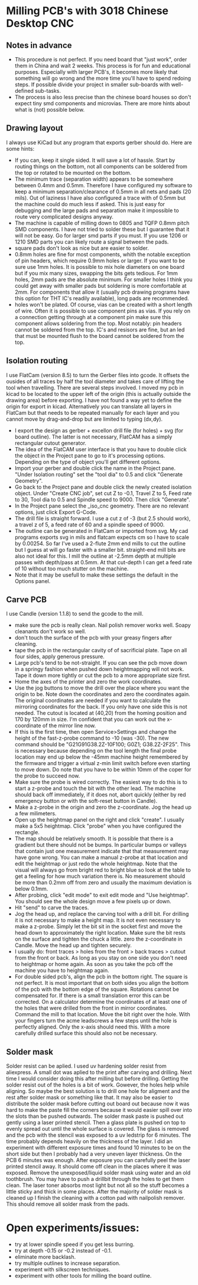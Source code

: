 # Milling PCB's with 3018 Chinese Desktop CNC

## Notes in advance
* This procedure is not perfect. If you need board that "just work", order them in China and wait 2 weeks. This process is for fun and educational purposes. Especially with larger PCB's, it becomes more likely that something will go wrong and the more time you'll have to spend redoing steps. If possible divide your project in smaller sub-boards with well-defined sub-tasks. 
* The process is also less precise than the chinese board houses so don't expect tiny smd components and microvias. There are more hints about what is (not) possible below.


## Drawing layout
I always use KiCad but any program that exports gerber should do. Here are some hints:

* If you can, keep it single sided. It will save a lot of hassle. Start by routing things on the bottom, not all components can be soldered from the top or rotated to be mounted on the bottom. 
* The minimum trace (separation width) appears to be somewhere between 0.4mm and 0.5mm. Therefore I have configured my software to keep a minimum separation/clearance of 0.5mm in all nets and pads (20 mils). Out of laziness I have also configured a trace with of 0.5mm but the machine could do much less if asked. This is just easy for debugging and the large pads and separation make it impossible to route very complicated designs anyway.
* The machine is capable of milling down to 0805 and TQFP 0.8mm pitch SMD components. I have not tried to solder these but I guarantee that it will not be easy. Go for larger smd parts if you must. If you use 1206 or 1210 SMD parts you can likely route a signal between the pads.
* square pads don't look as nice but are easier to solder.
* 0.8mm holes are fine for most components, whith the notable exception of pin headers, which require 0.9mm holes or larger. If you want to be sure use 1mm holes. It is possible to mix hole diameters on one board but if you mix many sizes, swapping the bits gets tedious. For 1mm holes, 2mm pads are the absolute minimum. For smaller holes I think you could get away with smaller pads but soldering is more comfortable at 2mm. For components that allow it (usually pcb drawing programs have this option for THT IC's readily available), long pads are recommended. 
* holes won't be plated. Of course, vias can be created with a short length of wire. Often it is possible to use component pins as vias. If you rely on a connection getting through at a component pin make sure this component allows soldering from the top. Most notably: pin headers cannot be soldered from the top. IC's and resisors are fine, but an led that must be mounted flush to the board cannot be soldered from the top.

## Isolation routing
I use FlatCam (version 8.5) to turn the Gerber files into gcode. It offsets the ousides of all traces by half the tool diameter and takes care of lifting the tool when travelling. There are several steps involved. I moved my pcb in kicad to be located to the upper left of the origin (this is actually outside the drawing area) before exporting. I have not found a way yet to define the origin for export in kicad. Alternatively you can translate all layers in FlatCam but that needs to be repeated manually for each layer and you cannot move by drag-and-drop but are limited to typing (dx,dy).

* I export the design as gerber + excellon drill file (for holes) + svg (for board outline). The latter is not necessary, FlatCAM has a simply rectangular cutout generator.
* The idea of the FlatCAM user interface is that you have to double click the object in the Project pane to go to it's processing options. Depending on the type of object you'll get different options. 
* Import your gerber and double click the name in the Project pane. "Under Isolation routing" set the "tool dia" to 0.5 and click "Generate Geometry".
* Go back to the Project pane and double click the newly created isolation object. Under "Create CNC job", set cut Z to -0.1, Travel Z to 5, Feed rate to 30, Tool dia to 0.5 and Spindle speed to 9000. Then click "Generate".
* In the Project pane select the _iso_cnc geometry. There are no relevant options, just click Export G-Code.
* The drill file is straight forward. I use a cut z of -3 (but 2.5 should work), a travel z of 5, a feed rate of 60 and a spindle speed of 9000. 
* The outline can be generated in FlatCam or imported from svg. My cad programs exports svg in mils and flatcam expects cm so I have to scale by 0.00254. So far I've used a 2-flute 2mm end mills to cut the outline but I guess at will go faster with a smaller bit. straight-end mill bits are also not ideal for this. I mill the outline at -2.5mm depth at multiple passes with  depth/pass at 0.5mm. At that cut-depth I can get a feed rate of 10 without too much stutter on the machine. 
* Note that it may be usefull to make these settings the default in the Options panel.


## Carve PCB
I use Candle (version 1.1.8) to send the gcode to the mill. 

* make sure the pcb is really clean. Nail polish remover works well. Soapy cleanants don't work so well.
* don't touch the surface of the pcb with your greasy fingers after cleaning. 
* tape the pcb in the rectangular cavity of of sacrificial plate. Tape on all four sides, apply generous pressure. 
* Large pcb's tend to be not-straight. If you can see the pcb move down in a springy fashion when pushed down heightmapping will not work. Tape it down more tightly or cut the pcb to a more appropriate size first.
* Home the axes of the printer and zero the work coordinates. 
* Use the jog buttons to move the drill over the place where you want the origin to be. Note down the coordinates and zero the coordinates again. The original coordinates are needed if you want to calculate the mirroring coordinates for the back. If you only have one side this is not needed. The cutout is located at (40,20) from the homing position and 170 by 120mm in size. I'm confident that you can work out the x-coordinate of the mirror line now.
* If this is the first time, then open Service>Settings and change the height of the fast-z-probe command to -10 (was -30). The new command should be "G21G91G38.2Z-10F100; G0Z1; G38.2Z-2F25". This is necessary because depending on the tool length the final probe location may end up below the -45mm machine height remembered by the firmware and trigger a virtual z-min limit switch before even starting to move down. Do note that you have to be within 10mm of the coper for the probe to succeed now.
* Make sure the probe is wired correctly. The easiest way to do this is to start a z-probe and touch the bit with the other lead. The machine should back off immediately, if it does not, abort quickly (either by red emergency button or with the soft-reset button in Candle).
* Make a z-probe in the origin and zero the z-coordinate. Jog the head up a few milimeters.
* Open up the heightmap panel on the right and click "create". I usually make a 5x5 heightmap. Click "probe" when you have configured the rectangle. 
* The map should be relatively smooth. It is possible that there is a gradient but there should not be bumps. In particular bumps or valleys that contain just one measurement indicate that that measurement may have gone wrong. You can make a manual z-probe at that location and edit the heightmap or just redo the whole heightmap. Note that the visual will always go from bright red to bright blue so look at the table to get a feeling for how much variation there is. No measurement should be more than 0.2mm off from zero and usually the maximum deviation is below 0.1mm.
* After probing, click "edit mode" to exit edit mode and "Use heightmap". You should see the whole design move a few pixels up or down.
* Hit "send" to carve the traces. 
* Jog the head up, and replace the carving tool with a drill bit. For drilling it is not necessary to make a height map. It is not even necessary to make a z-probe. Simply let the bit sit in the socket first and move the head down to approximately the right location. Make sure the bit rests on the surface and tighten the chuck a little. zero the z-coordinate in Candle. Move the head up and tighten securely. 
* I usually do: front traces > holes from the front > back traces > cutout from the front or back. As long as you stay on one side you don't need to heightmap or home again. As soon as you take the pcb off the machine you have to heightmap again. 
* For double sided pcb's, align the pcb in the bottom right. The square is not perfect. It is most important that on both sides you align the bottom of the pcb with the bottom edge of the square. Rotations cannot be compensated for. If there is a small translation error this can be corrected. On a calculator determine the coordinates of at least one of the holes that were drilled from the front in mirror coordinates. Command the mill to that location. Move the bit right over the hole. With your fingers turn the acme leadscrews a few steps until the hole is perfectly aligned. Only the x-axis should need this. With a more carefully drilled surface this should also not be necessary.

## Solder mask
Solder resist can be aplied. I used uv hardening solder resist from aliexpress. 
A small dot was aplied to the print after carving and drilling. Next time I would consider doing this after milling but before drilling. Getting the solder resist out of the holes is a bit of work. Gowever, the holes help while aligning. So maybe the best solution is to drill one hole for aligment and the rest after solder mask or something like that. It may also be easier to distribute the solder mask before cutting out board out because now it was hard to make the paste fill the corners because it would easier spill over into the slots than be pushed outwards.
The solder mask paste is pushed out gently using a laser printed stencil. Then a glass plate is pushed on top to evenly  spread out until the whole surface is covered. The glass is removed and the pcb with the stencil was exposed to a uv ledstrip for 6 minutes. The time probably depends heavily on the thickness of the layer. I did an experiment with different exposure times and found 10 minutes to be on the short side but then I probably had a very uneven layer thickness. On the PCB 6 minutes was enough.
After exposure you can carefully peel the laser printed stencil away. It should come off clean in the places where it was exposed. 
Remove the unexposed/liquid solder mask using water and an old toothbrush. You may have to push a drillbit through the holes to get them clean. The laser toner absorbs most light but not all so the stuff becomes a little sticky and thick in some places. After the majority of solder mask is cleaned up I finish the cleaning with a cotton pad with nailpolish remover. This should remove all solder mask from the pads.


# Open experiments/issues:
* try at lower spindle speed if you get less burring.
* try at depth -0.15 or -0.2 instead of -0.1.
* eliminate more backlash.
* try multiple outlines to increase separation.
* experiment with silkscreen techniques.
* experiment with other tools for milling the board outline.

